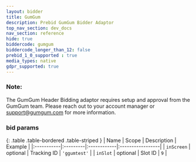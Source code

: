 ```yaml
---
layout: bidder
title: GumGum
description: Prebid GumGum Bidder Adaptor
top_nav_section: dev_docs
nav_section: reference
hide: true
biddercode: gumgum
biddercode_longer_than_12: false
prebid_1_0_supported : true
media_types: native
gdpr_supported: true
---
```


### Note:

The GumGum Header Bidding adaptor requires setup and approval from the GumGum
team. Please reach out to your account manager or <support@gumgum.com> for more
information.

### bid params

{: .table .table-bordered .table-striped }
| Name       | Scope    | Description | Example          |
|:-----------|:---------|:------------|:-----------------|
| `inScreen` | optional | Tracking ID | `'ggumtest'`     |
| `inSlot`   | optional | Slot ID     | `9`              |
